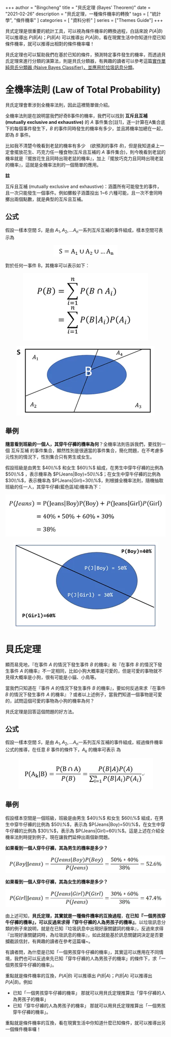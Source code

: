 +++
author = "Bingcheng"
title = "貝氏定理 (Bayes’ Theorem)"
date = "2021-02-26"
description = "貝氏定理，一種條件機率的轉換"
tags = [
    "統計學",
    "條件機率"
]
categories = [
    "資料分析"
]
series = ["Themes Guide"]
+++

貝式定理是很重要的統計工具，可以視為條件機率的轉換過程，白話來說 
$P(A|B)$ 可以推導出 $P(B|A)$；$P(B|A)$ 可以推導出 $P(A|B)$，看在現實生活中你知道什麼已知條件機率，就可以推導出相對的條件機率囉！

<!--more-->

貝氏定理也可以幫助我們在基於已知的條件，預測特定事件發生的機率，而透過貝氏定理來進行分類的演算法，則是貝氏分類器，有興趣的讀者可以參考這篇[實作單純貝氏分類器 (Naive Bayes Classifier)，並應用於垃圾訊息分類](/post/naive-bayes-classifier)。

# 全機率法則 (Law of Total Probability)

貝氏定理會牽涉到全機率法則，因此這裡簡單做介紹。

全機率法則是在說明當我們好奇B事件的機率，我們可以找到 **互斥且互補 (mutually exclusive and exhaustive)** 的 $A$ 事件集合[註1]，逐一計算在A集合底下的每個事件發生下，$B$ 的事件同時發生的機率有多少，並且將機率加總在一起，即為 $B$ 事件。

比如我不清楚今晚看到老鼠的機率有多少　(欲預測的事件 $B$)，但是我知道桌上一定會擺放花生、巧克力任一種食物(互斥且互補的 $A$ 事件集合)，則今晚看到老鼠的機率就是『擺放花生且同時出現老鼠的機率』，加上『擺放巧克力且同時出現老鼠的機率』，這就是全機率法則的一個簡單的應用。

**註**

互斥且互補 (mutually exclusive and exhaustive)：涵蓋所有可能發生的事件，且一次只能發生一個事件。例如擲骰子涵蓋投出 1~6 六種可能，且一次不會同時擲出兩個點數，就是典型的互斥且互補。

## 公式

假設一樣本空間 $S$，是由 $A_1, A_2, …A_n$一系列互斥互補的事件組成，樣本空間可表示為

<p style="text-align: center;">
  <img src="image.png" alt="圖片描述">
</p>

對於任何一事件 B，其機率可以表示如下：

<p style="text-align: center;">
  <img src="image-1.png" alt="圖片描述">
</p>

<p style="text-align: center;">
  <img src="image-2.png" alt="圖片描述">
</p>

## 舉例

**隨意看到班級的一個人，其穿牛仔褲的機率為何**？全機率法則告訴我們，要找到一個 互斥互補 的事件集合，顯然性別是很適當的事件集合，簡化問題，在不考慮多元性別的情況下，性別集合只有男生或女生。

假設班級是由男生 $40\\%$ 和女生 $60\\%$ 組成，在男生中穿牛仔褲的比例為 $50\\%$ ，表示機率為 $P(Jeans|Boy)=50\\%$；在女生中穿牛仔褲的比例為 $30\\%$，表示機率為 $P(Jeans|Girl)=30\\%$，則根據全機率法則，隨機抽取班級的任一人，其穿牛仔褲(藍色區域)機率為下：

<p style="text-align: center;">
  <img src="image-3.png" alt="圖片描述">
</p>

<p style="text-align: center;">
  <img src="image-4.png" alt="圖片描述">
</p>

# 貝氏定理
顯而易見地，『在事件 $A$ 的情況下發生事件 $B$ 的機率』和『在事件 $B$ 的情況下發生事件 $A$ 的機率』不一定相同，比如小狗大概率是可愛的，但是可愛的事物就不見得大概率是小狗，很有可能是小貓、小鳥等。

當我們只知道在『事件 $A$ 的情況下發生事件 $B$ 的機率』，要如何反過來求『在事件 $B$ 的情況下發生事件 $A$ 的機率』？或者以上述例子，當我們知道一個事物是可愛的，試問這個可愛的事物為小狗的機率為何？

貝氏定理是回答這個問題的好方法。

## 公式

假設一樣本空間 $S$，是由 $A_1, A_2, …A_n$一系列互斥互補的事件組成，經過條件機率公式的推導，在任意 $B$ 事件的條件下，$A_k$ 的機率可表示
為

<p style="text-align: center;">
  <img src="image-5.png" alt="圖片描述">
</p>

## 舉例

假設樣本空間是一個班級，班級是由男生 $40\\%$ 和女生 $60\\%$ 組成，在男生中穿牛仔褲的比例為 $50\\%$，表示為 $P(Jeans|Boy)=50\\%$，在女生中穿牛仔褲的比例為 $30\\%$，表示為 $P(Jeans|Girl)=60\\%$。這是上述在介紹全機率法則時提到例子。現在讓我們延伸出兩個新問題。

**如果看到一個人穿牛仔褲，其為男生的機率是多少？**

<p style="text-align: center;">
  <img src="image-6.png" alt="圖片描述">
</p>

**如果看到一個人穿牛仔褲，其為女生的機率是多少？**

<p style="text-align: center;">
  <img src="image-7.png" alt="圖片描述">
</p>

由上述可知，**貝氏定理，其實就是一種條件機率的互換過程**，**在已知『一個男孩穿牛仔褲的機率』，可以反過來求得『穿牛仔褲的人為男孩子的機率』**。以垃圾訊息分類的例子來說明，就是在已知『垃圾訊息中出現好康關鍵詞的機率』，反過來求得『出現好康關鍵詞時，為垃圾訊息的機率』，如此就能基於訊息關鍵詞決定是否要攔截該信封，有興趣的讀者在參考這篇囉~。

有讀者問，為什麼是已知「一個男孩穿牛仔褲的機率」，其實這可以應用在不同情境，我們也可以反過來先已知「穿牛仔褲的人為男孩子的機率」的條件下，求「一個男孩穿牛仔褲的機率」。

重點就是條件機率的互換，$P(A|B)$ 可以推導出 $P(B|A)$；$P(B|A)$ 可以推導出 $P(A|B)$。例如

* 已知「一個男孩穿牛仔褲的機率」 那就可以用貝氏定理推算出「穿牛仔褲的人為男孩子的機率」
* 已知「穿牛仔褲的人為男孩子的機率」 那就可以用貝氏定理推算出「一個男孩穿牛仔褲的機率」。

重點就是條件機率的互換，看在現實生活中你知道什麼已知條件，就可以推導出另一個條件機率囉！

